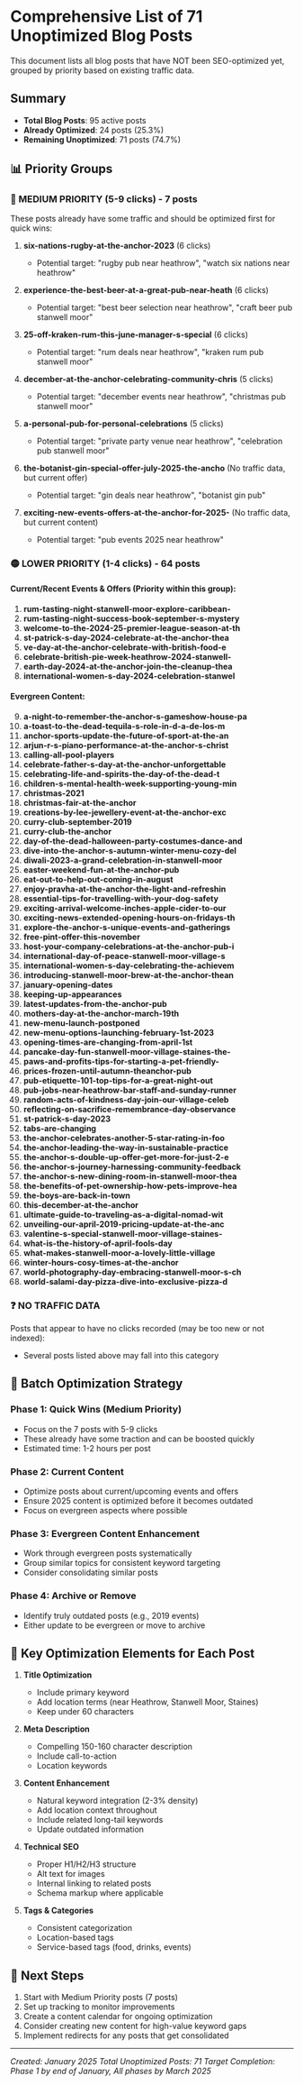 # Comprehensive List of 71 Unoptimized Blog Posts

This document lists all blog posts that have NOT been SEO-optimized yet, grouped by priority based on existing traffic data.

## Summary
- **Total Blog Posts**: 95 active posts
- **Already Optimized**: 24 posts (25.3%)  
- **Remaining Unoptimized**: 71 posts (74.7%)

## 📊 Priority Groups

### 🔴 MEDIUM PRIORITY (5-9 clicks) - 7 posts
These posts already have some traffic and should be optimized first for quick wins:

1. **six-nations-rugby-at-the-anchor-2023** (6 clicks)
   - Potential target: "rugby pub near heathrow", "watch six nations near heathrow"
   
2. **experience-the-best-beer-at-a-great-pub-near-heath** (6 clicks)
   - Potential target: "best beer selection near heathrow", "craft beer pub stanwell moor"
   
3. **25-off-kraken-rum-this-june-manager-s-special** (6 clicks)
   - Potential target: "rum deals near heathrow", "kraken rum pub stanwell moor"
   
4. **december-at-the-anchor-celebrating-community-chris** (5 clicks)
   - Potential target: "december events near heathrow", "christmas pub stanwell moor"
   
5. **a-personal-pub-for-personal-celebrations** (5 clicks)
   - Potential target: "private party venue near heathrow", "celebration pub stanwell moor"

6. **the-botanist-gin-special-offer-july-2025-the-ancho** (No traffic data, but current offer)
   - Potential target: "gin deals near heathrow", "botanist gin pub"

7. **exciting-new-events-offers-at-the-anchor-for-2025-** (No traffic data, but current content)
   - Potential target: "pub events 2025 near heathrow"

### 🟡 LOWER PRIORITY (1-4 clicks) - 64 posts

#### Current/Recent Events & Offers (Priority within this group):
1. **rum-tasting-night-stanwell-moor-explore-caribbean-**
2. **rum-tasting-night-success-book-september-s-mystery**
3. **welcome-to-the-2024-25-premier-league-season-at-th**
4. **st-patrick-s-day-2024-celebrate-at-the-anchor-thea**
5. **ve-day-at-the-anchor-celebrate-with-british-food-e**
6. **celebrate-british-pie-week-heathrow-2024-stanwell-**
7. **earth-day-2024-at-the-anchor-join-the-cleanup-thea**
8. **international-women-s-day-2024-celebration-stanwel**

#### Evergreen Content:
9. **a-night-to-remember-the-anchor-s-gameshow-house-pa**
10. **a-toast-to-the-dead-tequila-s-role-in-d-a-de-los-m**
11. **anchor-sports-update-the-future-of-sport-at-the-an**
12. **arjun-r-s-piano-performance-at-the-anchor-s-christ**
13. **calling-all-pool-players**
14. **celebrate-father-s-day-at-the-anchor-unforgettable**
15. **celebrating-life-and-spirits-the-day-of-the-dead-t**
16. **children-s-mental-health-week-supporting-young-min**
17. **christmas-2021**
18. **christmas-fair-at-the-anchor**
19. **creations-by-lee-jewellery-event-at-the-anchor-exc**
20. **curry-club-september-2019**
21. **curry-club-the-anchor**
22. **day-of-the-dead-halloween-party-costumes-dance-and**
23. **dive-into-the-anchor-s-autumn-winter-menu-cozy-del**
24. **diwali-2023-a-grand-celebration-in-stanwell-moor**
25. **easter-weekend-fun-at-the-anchor-pub**
26. **eat-out-to-help-out-coming-in-august**
27. **enjoy-pravha-at-the-anchor-the-light-and-refreshin**
28. **essential-tips-for-travelling-with-your-dog-safety**
29. **exciting-arrival-welcome-inches-apple-cider-to-our**
30. **exciting-news-extended-opening-hours-on-fridays-th**
31. **explore-the-anchor-s-unique-events-and-gatherings**
32. **free-pint-offer-this-november**
33. **host-your-company-celebrations-at-the-anchor-pub-i**
34. **international-day-of-peace-stanwell-moor-village-s**
35. **international-women-s-day-celebrating-the-achievem**
36. **introducing-stanwell-moor-brew-at-the-anchor-thean**
37. **january-opening-dates**
38. **keeping-up-appearances**
39. **latest-updates-from-the-anchor-pub**
40. **mothers-day-at-the-anchor-march-19th**
41. **new-menu-launch-postponed**
42. **new-menu-options-launching-february-1st-2023**
43. **opening-times-are-changing-from-april-1st**
44. **pancake-day-fun-stanwell-moor-village-staines-the-**
45. **paws-and-profits-tips-for-starting-a-pet-friendly-**
46. **prices-frozen-until-autumn-theanchor-pub**
47. **pub-etiquette-101-top-tips-for-a-great-night-out**
48. **pub-jobs-near-heathrow-bar-staff-and-sunday-runner**
49. **random-acts-of-kindness-day-join-our-village-celeb**
50. **reflecting-on-sacrifice-remembrance-day-observance**
51. **st-patrick-s-day-2023**
52. **tabs-are-changing**
53. **the-anchor-celebrates-another-5-star-rating-in-foo**
54. **the-anchor-leading-the-way-in-sustainable-practice**
55. **the-anchor-s-double-up-offer-get-more-for-just-2-e**
56. **the-anchor-s-journey-harnessing-community-feedback**
57. **the-anchor-s-new-dining-room-in-stanwell-moor-thea**
58. **the-benefits-of-pet-ownership-how-pets-improve-hea**
59. **the-boys-are-back-in-town**
60. **this-december-at-the-anchor**
61. **ultimate-guide-to-traveling-as-a-digital-nomad-wit**
62. **unveiling-our-april-2019-pricing-update-at-the-anc**
63. **valentine-s-special-stanwell-moor-village-staines-**
64. **what-is-the-history-of-april-fools-day**
65. **what-makes-stanwell-moor-a-lovely-little-village**
66. **winter-hours-cosy-times-at-the-anchor**
67. **world-photography-day-embracing-stanwell-moor-s-ch**
68. **world-salami-day-pizza-dive-into-exclusive-pizza-d**

### ❓ NO TRAFFIC DATA
Posts that appear to have no clicks recorded (may be too new or not indexed):
- Several posts listed above may fall into this category

## 🎯 Batch Optimization Strategy

### Phase 1: Quick Wins (Medium Priority)
- Focus on the 7 posts with 5-9 clicks
- These already have some traction and can be boosted quickly
- Estimated time: 1-2 hours per post

### Phase 2: Current Content
- Optimize posts about current/upcoming events and offers
- Ensure 2025 content is optimized before it becomes outdated
- Focus on evergreen aspects where possible

### Phase 3: Evergreen Content Enhancement
- Work through evergreen posts systematically
- Group similar topics for consistent keyword targeting
- Consider consolidating similar posts

### Phase 4: Archive or Remove
- Identify truly outdated posts (e.g., 2019 events)
- Either update to be evergreen or move to archive

## 📝 Key Optimization Elements for Each Post

1. **Title Optimization**
   - Include primary keyword
   - Add location terms (near Heathrow, Stanwell Moor, Staines)
   - Keep under 60 characters

2. **Meta Description**
   - Compelling 150-160 character description
   - Include call-to-action
   - Location keywords

3. **Content Enhancement**
   - Natural keyword integration (2-3% density)
   - Add location context throughout
   - Include related long-tail keywords
   - Update outdated information

4. **Technical SEO**
   - Proper H1/H2/H3 structure
   - Alt text for images
   - Internal linking to related posts
   - Schema markup where applicable

5. **Tags & Categories**
   - Consistent categorization
   - Location-based tags
   - Service-based tags (food, drinks, events)

## 🚀 Next Steps

1. Start with Medium Priority posts (7 posts)
2. Set up tracking to monitor improvements
3. Create a content calendar for ongoing optimization
4. Consider creating new content for high-value keyword gaps
5. Implement redirects for any posts that get consolidated

---

*Created: January 2025*
*Total Unoptimized Posts: 71*
*Target Completion: Phase 1 by end of January, All phases by March 2025*